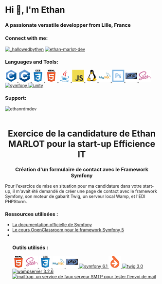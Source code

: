 <h1 align="left">Hi 👋, I'm Ethan</h1>
<h3 align="left">A passionate versatile developper from Lille, France</h3>

<h3 align="left">Connect with me:</h3>
<p align="left">
<a href="https://twitter.com/_hallowedbythyn" target="blank"><img align="center" src="https://raw.githubusercontent.com/rahuldkjain/github-profile-readme-generator/master/src/images/icons/Social/twitter.svg" alt="_hallowedbythyn" height="30" width="40" /></a>
<a href="https://linkedin.com/in/ethan-marlot-dev" target="blank"><img align="center" src="https://raw.githubusercontent.com/rahuldkjain/github-profile-readme-generator/master/src/images/icons/Social/linked-in-alt.svg" alt="ethan-marlot-dev" height="30" width="40" /></a>
</p>

<h3 align="left">Languages and Tools:</h3>
<p align="left"> <a href="https://www.cprogramming.com/" target="_blank" rel="noreferrer"> <img src="https://raw.githubusercontent.com/devicons/devicon/master/icons/c/c-original.svg" alt="c" width="40" height="40"/> </a> <a href="https://www.w3schools.com/cpp/" target="_blank" rel="noreferrer"> <img src="https://raw.githubusercontent.com/devicons/devicon/master/icons/cplusplus/cplusplus-original.svg" alt="cplusplus" width="40" height="40"/> </a> <a href="https://www.w3schools.com/css/" target="_blank" rel="noreferrer"> <img src="https://raw.githubusercontent.com/devicons/devicon/master/icons/css3/css3-original-wordmark.svg" alt="css3" width="40" height="40"/> </a> <a href="https://www.w3.org/html/" target="_blank" rel="noreferrer"> <img src="https://raw.githubusercontent.com/devicons/devicon/master/icons/html5/html5-original-wordmark.svg" alt="html5" width="40" height="40"/> </a> <a href="https://www.java.com" target="_blank" rel="noreferrer"> <img src="https://raw.githubusercontent.com/devicons/devicon/master/icons/java/java-original.svg" alt="java" width="40" height="40"/> </a> <a href="https://developer.mozilla.org/en-US/docs/Web/JavaScript" target="_blank" rel="noreferrer"> <img src="https://raw.githubusercontent.com/devicons/devicon/master/icons/javascript/javascript-original.svg" alt="javascript" width="40" height="40"/> </a> <a href="https://www.linux.org/" target="_blank" rel="noreferrer"> <img src="https://raw.githubusercontent.com/devicons/devicon/master/icons/linux/linux-original.svg" alt="linux" width="40" height="40"/> </a> <a href="https://www.mysql.com/" target="_blank" rel="noreferrer"> <img src="https://raw.githubusercontent.com/devicons/devicon/master/icons/mysql/mysql-original-wordmark.svg" alt="mysql" width="40" height="40"/> </a> <a href="https://www.photoshop.com/en" target="_blank" rel="noreferrer"> <img src="https://raw.githubusercontent.com/devicons/devicon/master/icons/photoshop/photoshop-line.svg" alt="photoshop" width="40" height="40"/> </a> <a href="https://www.php.net" target="_blank" rel="noreferrer"> <img src="https://raw.githubusercontent.com/devicons/devicon/master/icons/php/php-original.svg" alt="php" width="40" height="40"/> </a> <a href="https://sass-lang.com" target="_blank" rel="noreferrer"> <img src="https://raw.githubusercontent.com/devicons/devicon/master/icons/sass/sass-original.svg" alt="sass" width="40" height="40"/> </a> <a href="https://symfony.com" target="_blank" rel="noreferrer"> <img src="https://symfony.com/logos/symfony_black_03.svg" alt="symfony" width="40" height="40"/> </a> <a href="https://unity.com/" target="_blank" rel="noreferrer"> <img src="https://www.vectorlogo.zone/logos/unity3d/unity3d-icon.svg" alt="unity" width="40" height="40"/> </a> </p>

<h3 align="left">Support:</h3>
<p><a href="https://ko-fi.com/ethanrdmdev"> <img align="left" src="https://cdn.ko-fi.com/cdn/kofi3.png?v=3" height="50" width="210" alt="ethanrdmdev" /></a></p><br><br>


<h1 align="center">Exercice de la candidature de Ethan MARLOT pour la start-up Efficience IT</h1>
<h3 align="center">Création d'un formulaire de contact avec le Framework Symfony</h3>

<p align="left">
    Pour l'exercice de mise en situation pour ma candidature dans votre start-up, il m'avait été demandé de créer une page de contact avec le framework Symfony, son moteur de gabarit Twig, un serveur local Wamp, et l'EDI PHPStorm.
</p>

<h3 align="left">Ressources utilisées :</h3>
<ul>
    <li>
        <a href="https://symfony.com/doc/current/index.html" target="_blank" rel="noreferrer">La documentation officielle de Symfony</a>
    </li>
    <li>
        <a href="https://openclassrooms.com/fr/courses/5489656-construisez-un-site-web-a-l-aide-du-framework-symfony-5" target="_blank" rel="noreferrer">Le cours OpenClassroom pour le framework Symfony 5</a>
    </li>
    <li>
        <a href="" target="_blank" rel="noreferrer"></a>
    </li>
</um>

<h3 align="left">Outils utilisés :</h3>
<p align="left"> 
    <a href="https://www.w3.org/html/" target="_blank" rel="noreferrer"> 
        <img src="https://raw.githubusercontent.com/devicons/devicon/master/icons/html5/html5-original-wordmark.svg" alt="html5" width="40" height="40"/>
    </a>
    <a href="https://sass-lang.com" target="_blank" rel="noreferrer">
        <img src="https://raw.githubusercontent.com/devicons/devicon/master/icons/sass/sass-original.svg" alt="sass" width="40" height="40"/>
    </a> 
    <a href="https://www.w3schools.com/css/" target="_blank" rel="noreferrer">
        <img src="https://raw.githubusercontent.com/devicons/devicon/master/icons/css3/css3-original-wordmark.svg" alt="css3" width="40" height="40"/>
    </a>
    <a href="https://www.mysql.com/" target="_blank" rel="noreferrer">
        <img src="https://raw.githubusercontent.com/devicons/devicon/master/icons/mysql/mysql-original-wordmark.svg" alt="mysql 5.7.36" width="40" height="40"/>
    </a>
    <a href="https://www.php.net" target="_blank" rel="noreferrer">
        <img src="https://raw.githubusercontent.com/devicons/devicon/master/icons/php/php-original.svg" alt="php 8.1.0" width="40" height="40"/>
    </a>
    <a href="https://symfony.com" target="_blank" rel="noreferrer">
        <img src="https://symfony.com/logos/symfony_black_03.svg" alt="symfony 6.1" width="40" height="40"/>
    </a>
    <a href="https://www.doctrine-project.org" target="_blank" rel="noreferrer">
        <img src="https://github.com/devicons/devicon/blob/master/icons/doctrine/doctrine-original.svg" alt="doctrine 2.13" width="40" height="40"/>
    </a>
    <a href="https://twig.symfony.com" target="_blank" rel="noreferrer">
        <img src="http://svgur.com/i/1j0.svg" alt="twig 3.0" width="40" height="40"/>
    </a>
    <a href="https://www.wampserver.com" target="_blank" rel="noreferrer">
        <img src="https://upload.wikimedia.org/wikipedia/commons/f/f8/WampServer-logo.png" alt="wampserver 3.2.6" width="40" height="40"/>
    </a>
    <a href="https://mailtrap.io" target="_blank" rel="noreferrer">
        <img src="https://scontent-cdg2-1.xx.fbcdn.net/v/t39.30808-6/292380569_713964839583846_1895425419794255828_n.png?_nc_cat=107&ccb=1-7&_nc_sid=09cbfe&_nc_ohc=40OFZxvS4pAAX_nHjzm&_nc_oc=AQm-IdEM_0YrL5K3SLs8INMPJCD0A5rmlM4yTR-yIDI222JVYeTx_KsOYhvebBvQTwI&_nc_ht=scontent-cdg2-1.xx&oh=00_AT8IwbstSjV3X0-6PbmZ8jbFH4jQrcfjGty2jt7XbS77OQ&oe=632F49A0" alt="mailtrap, un service de faux serveur SMTP pour tester l'envoi de mail" width="40" height="40"/>
    </a>
</p>
